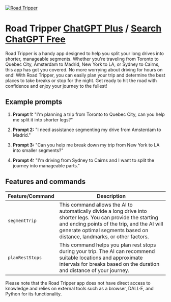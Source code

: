 
[![Road Tripper](https://files.oaiusercontent.com/file-OOuf1dFHe6jA9ur8TxWAk7th?se=2123-10-16T21%3A48%3A26Z&sp=r&sv=2021-08-06&sr=b&rscc=max-age%3D31536000%2C%20immutable&rscd=attachment%3B%20filename%3Dd73834b0-1ac9-4351-a1d8-ad22811ec410.png&sig=RFnVgzWmkiz5WvEsdwqAcAYgsq3In6fRk1TVwjMF4uM%3D)](https://chat.openai.com/g/g-BxRXc5hs2-road-tripper)

# Road Tripper [ChatGPT Plus](https://chat.openai.com/g/g-BxRXc5hs2-road-tripper) / [Search ChatGPT Free](https://gptcall.net/index.html#/?search=Road%20Tripper)

Road Tripper is a handy app designed to help you split your long drives into shorter, manageable segments. Whether you're traveling from Toronto to Quebec City, Amsterdam to Madrid, New York to LA, or Sydney to Cairns, this app has got you covered. No more worrying about driving for hours on end! With Road Tripper, you can easily plan your trip and determine the best places to take breaks or stop for the night. Get ready to hit the road with confidence and enjoy your journey to the fullest!

## Example prompts

1. **Prompt 1:** "I'm planning a trip from Toronto to Quebec City, can you help me split it into shorter legs?"

2. **Prompt 2:** "I need assistance segmenting my drive from Amsterdam to Madrid."

3. **Prompt 3:** "Can you help me break down my trip from New York to LA into smaller segments?"

4. **Prompt 4:** "I'm driving from Sydney to Cairns and I want to split the journey into manageable parts."

## Features and commands

| Feature/Command | Description |
| --- | --- |
| `segmentTrip` | This command allows the AI to automatically divide a long drive into shorter legs. You can provide the starting and ending points of the trip, and the AI will generate optimal segments based on distance, landmarks, or other factors. |
| `planRestStops` | This command helps you plan rest stops during your trip. The AI can recommend suitable locations and approximate intervals for breaks based on the duration and distance of your journey. |

Please note that the Road Tripper app does not have direct access to knowledge and relies on external tools such as a browser, DALL·E, and Python for its functionality.


